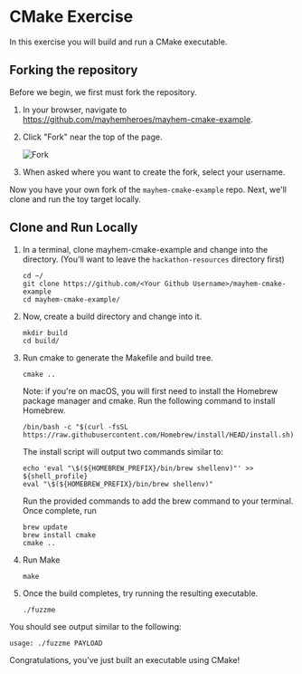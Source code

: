# CMake Exercise

In this exercise you will build and run a CMake executable.

## Forking the repository

Before we begin, we first must fork the repository.

1. In your browser, navigate to https://github.com/mayhemheroes/mayhem-cmake-example.

2. Click "Fork" near the top of the page.

    ![Fork](assets/images/gh-click-fork.png)

3. When asked where you want to create the fork, select your username.

Now you have your own fork of the `mayhem-cmake-example` repo. Next, we'll clone and run the toy target locally.

## Clone and Run Locally

1. In a terminal, clone mayhem-cmake-example and change into the directory. (You'll want to leave the `hackathon-resources` directory first)

    ```
    cd ~/
    git clone https://github.com/<Your Github Username>/mayhem-cmake-example
    cd mayhem-cmake-example/
    ```

2. Now, create a build directory and change into it.

    ```
    mkdir build
    cd build/
    ```

3. Run cmake to generate the Makefile and build tree.

    ```
    cmake ..
    ```

    Note: if you're on macOS, you will first need to install the Homebrew package manager and cmake. Run the following command to install Homebrew.
    ```
    /bin/bash -c "$(curl -fsSL https://raw.githubusercontent.com/Homebrew/install/HEAD/install.sh)"
    ```
    The install script will output two commands similar to:
    ```
    echo 'eval "\$(${HOMEBREW_PREFIX}/bin/brew shellenv)"' >> ${shell_profile}
    eval "\$(${HOMEBREW_PREFIX}/bin/brew shellenv)"
    ```
    Run the provided commands to add the brew command to your terminal.
    Once complete, run 
    ```
    brew update
    brew install cmake
    cmake ..
    ```

4. Run Make

    ```
    make
    ```

5. Once the build completes, try running the resulting executable.

    ```
    ./fuzzme
    ```

You should see output similar to the following:

```
usage: ./fuzzme PAYLOAD
```

Congratulations, you've just built an executable using CMake!
